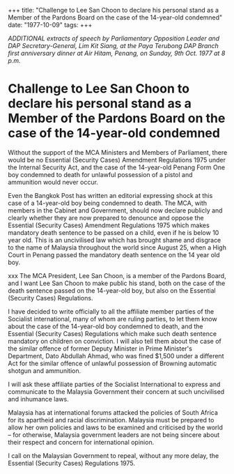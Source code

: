 +++ 
title: "Challenge to Lee San Choon to declare his personal stand as a Member of the Pardons Board on the case of the 14-year-old condemned"
date: "1977-10-09"
tags:
+++

_ADDITIONAL extracts of speech by Parliamentary Opposition Leader and DAP Secretary-General, Lim Kit Siang, at the Paya Terubong DAP Branch first anniversary dinner at Air Hitam, Penang, on Sunday, 9th Oct. 1977 at 8 p.m._

# Challenge to Lee San Choon to declare his personal stand as a Member of the Pardons Board on the case of the 14-year-old condemned

Without the support of the MCA Ministers and Members of Parliament, there would be no Essential (Security Cases) Amendment Regulations 1975 under the Internal Security Act, and the case of the 14-year-old Penang Form One boy condemned to death for unlawful possession of a pistol and ammunition would never occur.</u>

Even the Bangkok Post has written an editorial expressing shock at this case of a 14-year-old boy being condemned to death. The MCA, with members in the Cabinet and Government, should now declare publicly and clearly whether they are now prepared to denounce and oppose the Essential (Security Cases) Amendment Regulations 1975 which makes mandatory death sentence to be passed on a child, even if he is below 10 year old. This is an uncivilised law which has brought shame and disgrace to the name of Malaysia throughout the world since August 25, when a High Court in Penang passed the mandatory death sentence on the 14 year old boy.

xxx The MCA President, Lee San Choon, is a member of the Pardons Board, and I want Lee San Choon to make public his stand, both on the case of the death sentence passed on the 14-year-old boy, but also on the Essential (Security Cases) Regulations.

I have decided to write officially to all the affiliate member parties of the Socialist international, many of whom are ruling parties, to let them know about the case of the 14-year-old boy condemned to death, and the Essential (Security Cases) Regulations which make such death sentence mandatory on children on conviction. I will also tell them about the case of the similar offence of former Deputy Minister in Prime Minister's Department, Dato Abdullah Ahmad, who was fined $1,500 under a different Act for the similar offence of unlawful possession of Browning automatic shotgun and ammunition.

I will ask these affiliate parties of the Socialist International to express and communicate to the Malaysia Government their concern at such uncivilised and inhumance laws.

Malaysia has at international forums attacked the policies of South Africa for its apartheid and racial discrimination. Malaysia must be prepared to allow her own policies and laws to be examined and criticised by the world – for otherwise, Malaysia government leaders are not being sincere about their respect and concern for international opinion.

I call on the Malaysian Government to repeal, without any more delay, the Essential (Security Cases) Regulations 1975.

 
